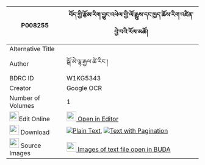 |P008255|བོད་ཀྱི་རྩོམ་རིག་བྱུང་འཕེལ་གྱི་ལོ་རྒྱུས་དང་ཁྱད་ཆོས་རིག་འཛིན་བྱེ་བའི་རོལ་མཚོ། 
| --- | --- 
|Alternative Title |
|Author| སྒོ་མེ་ལྷ་རྒྱལ་ཚེ་རིང་།
|BDRC ID | W1KG5343
|Creator | Google OCR
|Number of Volumes| 1
|<img width="25" src="https://img.icons8.com/color/25/000000/edit-property.png">Edit Online| [<img width="25" src="https://avatars.githubusercontent.com/u/45091458?s=200&v=4"> Open in Editor](http://editor.openpecha.org/P008255)
|<img width="25" src="https://img.icons8.com/fluent/48/000000/download-2.png"/>  Download | [![](https://img.icons8.com/color/20/000000/txt.png)Plain Text](https://github.com/Openpecha/P008255/releases/download/v1/bo_kyi_tsomrik_jung_pel_gyi_lo_plain_P008255.zip), [![](https://img.icons8.com/color/20/000000/txt.png)Text with Pagination](https://github.com/Openpecha/P008255/releases/download/v1/bo_kyi_tsomrik_jung_pel_gyi_lo_pages_P008255.zip)
|<img width="25" src="https://img.icons8.com/plasticine/100/000000/pictures-folder.png"/>  Source Images | [<img width="25" src="https://library.bdrc.io/icons/BUDA-small.svg"> Images of text file open in BUDA](https://library.bdrc.io/show/bdr:W1KG5343)